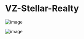 # VZ-Stellar-Realty

![image](https://github.com/user-attachments/assets/c46b8d0d-d116-4764-bd39-c48a5a1dfd78)

![image](https://github.com/user-attachments/assets/06ad0e0a-54f7-4dbf-8192-9000b9b6308a)
